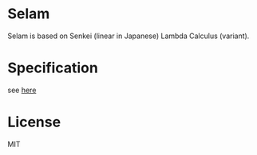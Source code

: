 Selam
===

Selam is based on Senkei (linear in Japanese) Lambda Calculus (variant).

# Specification
see [here](https://github.com/Nymphium/selam/blob/master/text/main.pdf)

# License
MIT
